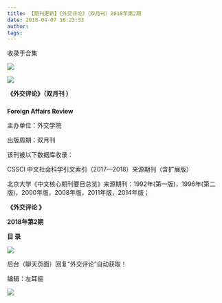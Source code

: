 ```yaml
---
title: 【期刊更新】《外交评论》（双月刊）2018年第2期
date: 2018-04-07 16:23:33
author: 
tags: 
---
```



收录于合集

![](/images/3774/2.gif)

  

  

![](/images/3774/3.jpeg)

  

**《外交评论》（双月刊 ）**

###

###

###

 **Foreign Affairs Review**

主办单位：外交学院

出版周期：双月刊

该刊被以下数据库收录：

CSSCI 中文社会科学引文索引（2017—2018）来源期刊（含扩展版）

北京大学《中文核心期刊要目总览》来源期刊：1992年(第一版)，1996年(第二版)，2000年版，2008年版，2011年版，2014年版；

  

 **《外交评论 》**

 **2018年第2期**

 **目 录**

 **![](/images/3774/4.png)**

后台（聊天页面）回复“外交评论”自动获取！

编辑：左耳俪

![](/images/3774/5.gif)

  

